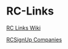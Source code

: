 # RC-Links

[RC Links Wiki ](https://github.com/Com1Software/RC-Links/wiki)

[RCSignUp Companies](https://www.rcsignup.com/companies/)
